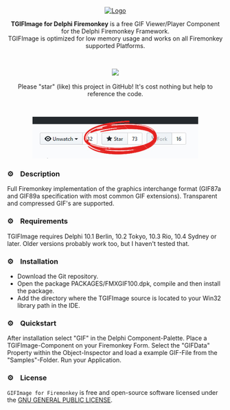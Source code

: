 <p align="center">
  <a href="https://github.com/TomDannert/GIFImage/blob/master/Res/TGIFImage128x128.png">
    <img alt="Logo" height="128" src="https://github.com/TomDannert/GIFImage/blob/master/Res/TGIFImage128x128.png">
  </a>  
</p>
<p align="center">
  <b>TGIFImage for Delphi Firemonkey</b> is a free GIF Viewer/Player Component for the Delphi Firemonkey Framework.<br>
  TGIFImage is optimized for low memory usage and works on all Firemonkey supported Platforms. 
</p> 
</p><br>
<p align="center">
  <img src="https://img.shields.io/github/stars/TomDannert/GIFImage?style=flat-square">
</p>


<p align="center">
  Please "star" (like) this project in GitHub! It's cost nothing but help to reference the code.
</p> 
</p><br>
<p align="center">
  <img src="https://github.com/TomDannert/GIFImage/blob/master/Res/star.jpg">
</p>

### ⚙️&nbsp;&nbsp;&nbsp;&nbsp;Description

Full Firemonkey implementation of the graphics interchange format (GIF87a and GIF89a specification with most common GIF extensions). Transparent and compressed GIF's are supported. 

### ⚙️&nbsp;&nbsp;&nbsp;&nbsp;Requirements 

TGIFImage requires Delphi 10.1 Berlin, 10.2 Tokyo, 10.3 Rio, 10.4 Sydney or later. Older versions probably work too, but I haven't tested that.

### ⚙️&nbsp;&nbsp;&nbsp;&nbsp;Installation 

- Download the Git repository.
- Open the package PACKAGES/FMXGIF100.dpk, compile and then install the package. 
- Add the directory where the TGIFImage source is located to your Win32 library path in the IDE. 

### ⚙️&nbsp;&nbsp;&nbsp;&nbsp;Quickstart

After installation select "GIF" in the Delphi Component-Palette. Place a TGIFImage-Component on your Firemonkey Form. Select the "GIFData" Property within the Object-Inspector and load a example GIF-File from the "Samples"-Folder. Run your Application.

### ⚙️&nbsp;&nbsp;&nbsp;&nbsp;License

`GIFImage for Firemonkey` is free and open-source software licensed under the [GNU GENERAL PUBLIC LICENSE](https://github.com/TomDannert/GIFImage/blob/master/LICENSE). 
